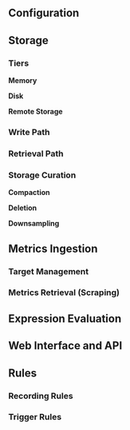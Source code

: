 ## Configuration
## Storage
### Tiers

**Memory**

**Disk**

**Remote Storage**

### Write Path
### Retrieval Path
### Storage Curation

**Compaction**

**Deletion**

**Downsampling**

## Metrics Ingestion
### Target Management
### Metrics Retrieval (Scraping)
## Expression Evaluation
## Web Interface and API
## Rules
### Recording Rules
### Trigger Rules